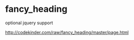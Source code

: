 # fancy_heading

optional jquery support

http://codekinder.com/raw/fancy_heading/master/page.html


